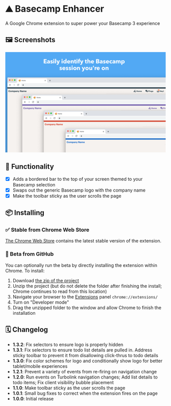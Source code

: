 # ⛰ Basecamp Enhancer

A Google Chrome extension to super power your Basecamp 3 experience

## 🖼 Screenshots

![Promo](images/promo.png)

## 🧾 Functionality
- [x] Adds a bordered bar to the top of your screen themed to your Basecamp selection
- [x] Swaps out the generic Basecamp logo with the company name
- [x] Make the toolbar sticky as the user scrolls the page

## 📦 Installing

### ✅ Stable from Chrome Web Store
[The Chrome Web Store](https://chrome.google.com/webstore/detail/basecamp-enhancer/hllgadpbecmjmfbjpclnjhlppanhalmk) contains the latest stable version of the extension.

### 🐞 Beta from GitHub
You can optionally run the beta by directly installing the extension within Chrome. To install:

1. Download [the zip of the project](https://github.com/aaronbushnell/basecamp-enhancer/archive/master.zip)
2. Unzip the project (but do not delete the folder after finishing the install; Chrome continues to read from this location)
3. Navigate your browser to the [Extensions](chrome://extensions/) panel `chrome://extensions/`
4. Turn on "Developer mode"
5. Drag the unzipped folder to the window and allow Chrome to finish the installation

## 🗓 Changelog

- **1.3.2**: Fix selectors to ensure logo is properly hidden
- **1.3.1**: Fix selectors to ensure todo list details are pulled in. Address sticky toolbar to prevent it from disallowing click-thrus to todo details
- **1.3.0**: Fix color schemes for logo and conditionally show logo for better tablet/mobile experiences
- **1.2.1**: Prevent a variety of events from re-firing on navigation change
- **1.2.0**: Run events on Turbolink navigation changes; Add list details to todo items; Fix client visibility bubble placement
- **1.1.0**: Make toolbar sticky as the user scrolls the page
- **1.0.1**: Small bug fixes to correct when the extension fires on the page
- **1.0.0**: Initial release

